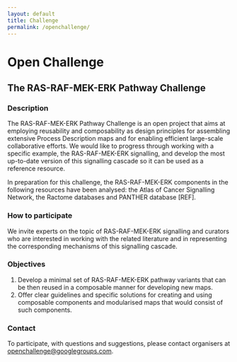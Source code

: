 ```yaml
---
layout: default
title: Challenge
permalink: /openchallenge/
---
```


# Open Challenge
## The RAS-RAF-MEK-ERK Pathway Challenge

### Description
The RAS-RAF-MEK-ERK Pathway Challenge is an open project that aims at employing reusability and composability as design principles for assembling extensive Process Description maps and for enabling efficient large-scale collaborative efforts. We would like to progress through working with a specific example, the RAS-RAF-MEK-ERK signalling, and develop the most up-to-date version of this signalling cascade so it can be used as a reference resource.  

In preparation for this challenge, the RAS-RAF-MEK-ERK components in the following resources have been analysed: the Atlas of Cancer Signalling Network, the Ractome databases and PANTHER database [REF].  


### How to participate
We invite experts on the topic of RAS-RAF-MEK-ERK signalling and curators who are interested in working with the related literature and in representing the corresponding mechanisms of this signalling cascade.  

### Objectives 
1. Develop a minimal set of RAS-RAF-MEK-ERK pathway variants that can be then reused in a composable manner for developing new maps.  
1. Offer clear guidelines and specific solutions for creating and using composable components and modularised maps that would consist of such components.  

### Contact
To participate, with questions and suggestions, please contact organisers at [openchallenge@googlegroups.com](mailto:openchallenge@googlegroups.com).

